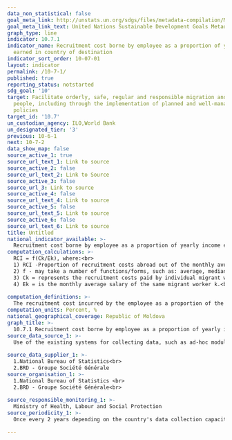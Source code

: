 ```yaml
---
data_non_statistical: false
goal_meta_link: http://unstats.un.org/sdgs/files/metadata-compilation/Metadata-Goal-10.pdf
goal_meta_link_text: United Nations Sustainable Development Goals Metadata (pdf 564kB)
graph_type: line
indicator: 10.7.1
indicator_name: Recruitment cost borne by employee as a proportion of yearly income
  earned in country of destination
indicator_sort_order: 10-07-01
layout: indicator
permalink: /10-7-1/
published: true
reporting_status: notstarted
sdg_goal: '10'
target: Facilitate orderly, safe, regular and responsible migration and mobility of
  people, including through the implementation of planned and well-managed migration
  policies
target_id: '10.7'
un_custodian_agency: ILO,World Bank
un_designated_tier: '3'
previous: 10-6-1
next: 10-7-2
data_show_map: false
source_active_1: true
source_url_text_1: Link to source
source_active_2: false
source_url_text_2: Link to Source
source_active_3: false
source_url_3: Link to source
source_active_4: false
source_url_text_4: Link to source
source_active_5: false
source_url_text_5: Link to source
source_active_6: false
source_url_text_6: Link to source
title: Untitled
national_indicator_available: >-
  Recruitment cost borne by employee as a proportion of yearly income earned in country of destination
computation_calculations: >-
  RCI = f(Ck/Ek), where:<br> 
  1) RCI -Proportion of recruitment costs abroad out of the monthly average salary;<br> 
  2) f - may take a number of functions/forms, such as: average, median and fourth quintile;<br> 
  3) Ck = represents the recruitment costs paid by individual migrant workers k;<br> 
  4) Ek = is the monthly average salary of the same migrant worker k.<br> 
  
computation_definitions: >-
  The recruitment cost incurred by the employee as a proportion of the monthly income earned in the country of destination, meaning: the ratio between cost measure and an income measure. Statistics used for the numerator and denominator for the given indicator should be based on costs and salaries observed for the same international migrant worker.
computation_units: Percent, %
national_geographical_coverage: Republic of Moldova
graph_title: >-
  10.7.1 Recruitment cost borne by employee as a proportion of yearly income earned in country of destination
source_data_source_1: >-
  Use of the existing systems for collecting data, such as ad-hoc module in HBS, LFS or other types of surveys <br> 
  
source_data_supplier_1: >-
  1.National Bureau of Statistics<br> 
  2.BRD - Groupe Société Générale
source_organisation_1: >-
  1.National Bureau of Statistics <br> 
  2.BRD - Groupe Société Générale<br> 
  
source_responsible_monitoring_1: >-
  Ministry of Health, Labour and Social Protection
source_periodicity_1: >-
  Once every 2 years depending on the country's data collection capacity<br> 
  
---
```

